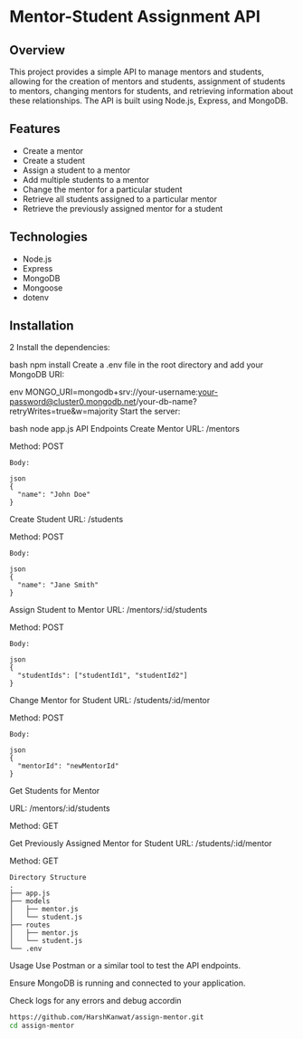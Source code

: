# Mentor-Student Assignment API

## Overview

This project provides a simple API to manage mentors and students, allowing for the creation of mentors and students, assignment of students to mentors, changing mentors for students, and retrieving information about these relationships. The API is built using Node.js, Express, and MongoDB.

## Features

- Create a mentor
- Create a student
- Assign a student to a mentor
- Add multiple students to a mentor
- Change the mentor for a particular student
- Retrieve all students assigned to a particular mentor
- Retrieve the previously assigned mentor for a student

## Technologies

- Node.js
- Express
- MongoDB
- Mongoose
- dotenv

## Installation
2 Install the dependencies:

bash
npm install
Create a .env file in the root directory and add your MongoDB URI:

env
MONGO_URI=mongodb+srv://your-username:your-password@cluster0.mongodb.net/your-db-name?retryWrites=true&w=majority
Start the server:

bash
node app.js
API Endpoints
Create Mentor
URL: /mentors

Method: POST

    Body:

    json
    {
      "name": "John Doe"
    }
Create Student
URL: /students

Method: POST

    Body:

    json
    {
      "name": "Jane Smith"
    }
Assign Student to Mentor
URL: /mentors/:id/students

Method: POST

    Body:
    
    json
    {
      "studentIds": ["studentId1", "studentId2"]
    }
Change Mentor for Student
URL: /students/:id/mentor

Method: POST

    Body:
    
    json
    {
      "mentorId": "newMentorId"
    }
Get Students for Mentor

URL: /mentors/:id/students

Method: GET

Get Previously Assigned Mentor for Student
URL: /students/:id/mentor

Method: GET

    Directory Structure
    .
    ├── app.js
    ├── models
    │   ├── mentor.js
    │   └── student.js
    ├── routes
    │   ├── mentor.js
    │   └── student.js
    └── .env
Usage
Use Postman or a similar tool to test the API endpoints.

Ensure MongoDB is running and connected to your application.

Check logs for any errors and debug accordin


```bash
https://github.com/HarshKanwat/assign-mentor.git
cd assign-mentor
